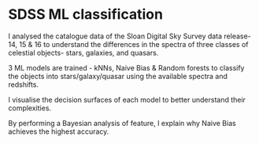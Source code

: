 # SDSS ML classification

I analysed the catalogue data of the Sloan Digital Sky Survey data release-14, 15 & 16 to understand the differences in the spectra of three classes of celestial objects- stars, galaxies, and quasars.

3 ML models are trained - kNNs, Naive Bias & Random forests to classify the objects into stars/galaxy/quasar using the available spectra and redshifts.

I visualise the decision surfaces of each model to better understand their complexities.

By performing a Bayesian analysis of feature, I explain why Naive Bias achieves the highest accuracy. 
